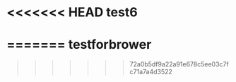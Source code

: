 <<<<<<< HEAD
test6
=====
=======
testforbrower
=============
>>>>>>> 72a0b5df9a22a91e678c5ee03c7fc71a7a4d3522
